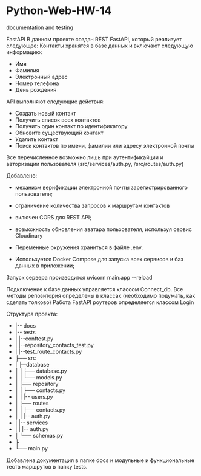 # Python-Web-HW-14

documentation and testing

FastAPI
В данном проекте создан REST FastAPI, который реализует следующее:
Контакты хранятся в базе данных и включают следующую информацию:

- Имя
- Фамилия
- Электронный адрес
- Номер телефона
- День рождения

API выполняют следующие действия:

- Создать новый контакт
- Получить список всех контактов
- Получить один контакт по идентификатору
- Обновите существующий контакт
- Удалить контакт
- Поиск контактов по имени, фамилии или адресу электронной почты

Bсе перечисленное возможно лишь при аутентификайции и авторизации пользователя (src/services/auth.py, /src/routes/auth.py)

Добавлено:

- механизм верификации электронной почты зарегистрированного пользователя;
- ограничение количества запросов к маршрутам контактов
- включен CORS для REST API;
- возможность обновления аватара пользователя, используя сервис Cloudinary

- Переменные окружения храниться в файле .env.
- Используется Docker Compose для запуска всех сервисов и баз данных в приложении;

Запуск сервера производится uvicorn main:app --reload

Подключение к базе данных управляется классом Connect_db.
Все методы репозитория определены в классах (необходимо подумать, как сделать толково)
Работа FastAPI роутеров определяется классом Login

Структура проекта:

- |-- docs
- |-- tests
- | |--conftest.py
- | |--repository_contacts_test.py
- | |--test_route_contacts.py
- ├── src
- | ├─database
- │ | ├── database.py
- │ | └── models.py
- │ ├── repository
- │ | ├── contacts.py
- │ | |-- users.py
- │ ├── routes
- │ | ├── contacts.py
- │ | |-- auth.py
- | |-- services
- | | |-- auth.py
- │ └── schemas.py
- ├
- └── main.py

Добавлена документация в папке docs и модульные и функциональные теств маршрутов в папку tests.
